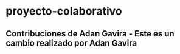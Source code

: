 # proyecto-colaborativo
## Contribuciones de Adan Gavira - Este es un cambio realizado por Adan Gavira

